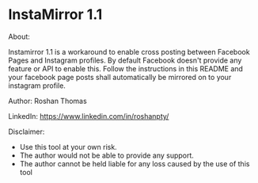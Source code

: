 # InstaMirror 1.1

About:

Instamirror 1.1 is a workaround to enable cross posting between Facebook Pages and Instagram profiles. By default Facebook 
doesn't provide any feature or API to enable this. Follow the instructions in this README and your facebook page posts 
shall automatically be mirrored on to your instagram profile.

Author:
Roshan Thomas

LinkedIn: https://www.linkedin.com/in/roshanpty/

Disclaimer:
- Use this tool at your own risk. 
- The author would not be able to provide any support.
- The author cannot be held liable for any loss caused by the use of this tool
